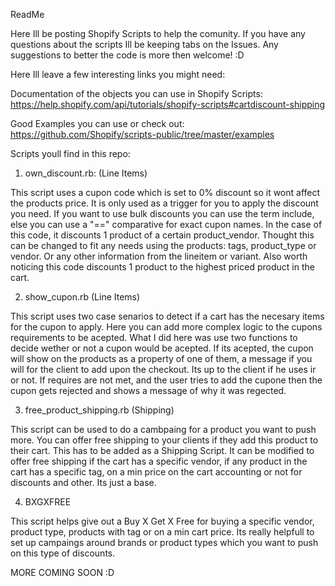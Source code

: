 ReadMe

Here Ill be posting Shopify Scripts to help the comunity. If you have any questions about the scripts Ill be keeping tabs on the Issues. Any suggestions to better the code is more then welcome! :D 

Here Ill leave a few interesting links you might need:

Documentation of the objects you can use in Shopify Scripts: https://help.shopify.com/api/tutorials/shopify-scripts#cartdiscount-shipping

Good Examples you can use or check out: https://github.com/Shopify/scripts-public/tree/master/examples

Scripts youll find in this repo: 

1. own_discount.rb: (Line Items)

This script uses a cupon code which is set to 0% discount so it wont affect the products price. It is only used as a trigger for you to apply the discount you need. If you want to use bulk discounts you can use the term include, else you can use a "==" comparative for exact cupon names. In the case of this code, it discounts 1 product of a certain product_vendor. Thought this can be changed to fit any needs using the products: tags, product_type or vendor. Or any other information from the lineitem or variant. Also worth noticing this code discounts 1 product to the highest priced product in the cart. 

2. show_cupon.rb (Line Items)

This script uses two case senarios to detect if a cart has the necesary items for the cupon to apply. Here you can add more complex logic to the cupons requirements to be acepted. What I did here was use two functions to decide wether or not a cupon would be acepted. If its acepted, the cupon will show on the products as a property of one of them, a message if you will for the client to add upon the checkout. Its up to the client if he uses ir or not. If requires are not met, and the user tries to add the cupone then the cupon gets rejected and shows a message of why it was regected.

3. free_product_shipping.rb (Shipping)

This script can be used to do a cambpaing for a product you want to push more. You can offer free shipping to your clients if they add this product to their cart. This has to be added as a Shipping Script. It can be modified to offer free shipping if the cart has a specific vendor, if any product in the cart has a specific tag, on a min price on the cart accounting or not for  discounts and other. Its just a base. 

4. BXGXFREE

This script helps give out a Buy X Get X Free for buying a specific vendor, product type, products with tag or on a min cart price. Its really helpfull to set up campaings around brands or product types which you want to push on this type of discounts. 

MORE COMING SOON :D